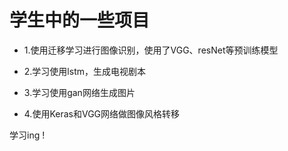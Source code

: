 # 学生中的一些项目

* 1.使用迁移学习进行图像识别，使用了VGG、resNet等预训练模型

* 2.学习使用lstm，生成电视剧本

* 3.学习使用gan网络生成图片

* 4.使用Keras和VGG网络做图像风格转移

学习ing ! 
